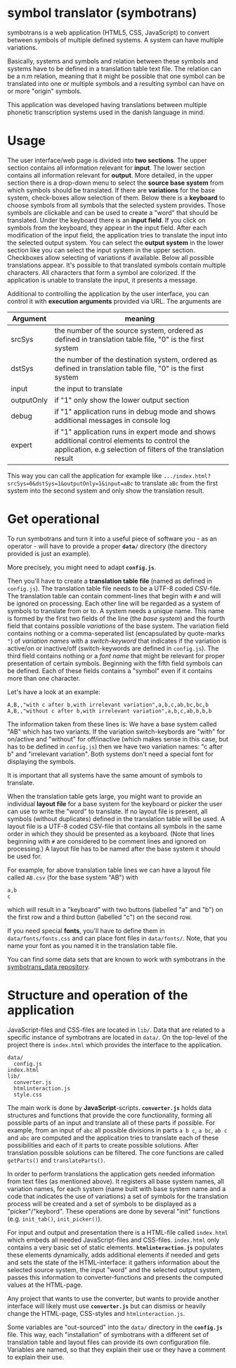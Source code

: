 symbol translator (symbotrans)
==============================

symbotrans is a web application (HTML5, CSS, JavaScript) to convert
between symbols of multiple defined systems. A system can have multiple
variations.

Basically, systems and symbols and relation between these symbols
and systems have to be defined in a translation table text file. The
relation can be a n:m relation, meaning that it might be possible
that one symbol can be translated into one or multiple symbols and a
resulting symbol can have on or more "origin" symbols.

This application was developed having translations between multiple
phonetic transcription systems used in the danish language in mind.

Usage
=====

The user interface/web page is divided into **two sections**. The upper
section contains all information relevant for **input**. The lower
section contains all information relevant for **output**. More detailed,
in the upper section there is a drop-down menu to select the **source
base system** from which symbols should be translated. If there are
**variations** for the base system, check-boxes allow selection of
them. Below there is a **keyboard** to choose symbols from all symbols
that the selected system provides. Those symbols are clickable and
can be used to create a "word" that should be translated. Under the
keyboard there is an **input field**. If you click on symbols from
the keyboard, they appear in the input field. After each modification
of the input field, the application tries to translate the input into
the selected output system. You can select the **output system** in
the lower section like you can select the input system in the upper
section. Checkboxes allow selecting of variations if available. Below
all possible translations appear. It's possible to that translated
symbols contain multiple characters. All characters that form a symbol
are colorized. If the application is unable to translate the input, it
presents a message.

Additional to controlling the application by the user interface, you can
control it with **execution arguments** provided via URL. The arguments
are

Argument   | meaning
---------- | ------
srcSys     | the number of the source system, ordered as defined in translation table file, "0" is the first system
dstSys     | the number of the destination system, ordered as defined in translation table file, "0" is the first system
input      | the input to translate
outputOnly | if "1" only show the lower output section
debug      | if "1" application runs in debug mode and shows additional messages in console log
expert     | if "1" application runs in expert mode and shows additional control elements to control the application, e.g selection of filters of the translation result

This way you can call the application for example like
`.../index.html?srcSys=0&dstSys=1&outputOnly=1&input=aBc` to translate
`aBc` from the first system into the second system and only show the
translation result.

Get operational
===============

To run symbotrans and turn it into a useful piece of software you - as
an operator - will have to provide a proper **`data/`** directory (the
directory provided is just an example).

More precisely, you might need to adapt **`config.js`**.

Then you'll have to create a **translation table file** (named as
defined in `config.js`). The translation table file needs to be a UTF-8
coded CSV-file. The translation table can contain comment-lines that
begin with `#` and will be ignored on processing. Each other line will
be regarded as a system of symbols to translate from or to. A system
needs a unique name. This name is formed by the first two fields of the
line (the *base system*) and the fourth field that contains possible
*variations* of the base system. The variation field contains nothing or
a comma-seperated list (encapsulated by quote-marks `"`) of *variation
names* with a *switch-keyword* that indicates if the variation is
active/on or inactive/off (switch-keywords are defined in `config.js`).
The third field contains nothing or a *font name* that might be relevant
for proper presentation of certain symbols. Beginning with the fifth
field symbols can be defined. Each of these fields contains a "symbol"
even if it contains more than one character.

Let's have a look at an example:

    A,B,,"with c after b,with irrelevant variation",a,b,c,ab,bc,bc,b
    A,B,,"without c after b,with irrelevant variation",a,b,c,ab,b,b,b

The information taken from these lines is: We have a base system called
"AB" which has two variants. If the variation switch-keybords are "with"
for on/active and "without" for off/inactive (which makes sense in this
case, but has to be defined in `config.js`) then we have two variation
names: "c after b" and "irrelevant variation". Both systems don't need a
special font for displaying the symbols.

It is important that all systems have the same amount of symbols to
translate.

When the translation table gets large, you might want to provide an
individual **layout file** for a base system for the keyboard or picker
the user can use to write the "word" to translate. If no layout file is
present, all symbols (without duplicates) defined in the translation
table will be used. A layout file is a UTF-8 coded CSV-file that
contains all symbols in the same order in which they should be presented
as a keyboard. (Note that lines beginning with `#` are considered to be
comment lines and ignored on processing.) A layout file has to be named
after the base system it should be used for.

For example, for above translation table lines we can have a layout file
called `AB.csv` (for the base system "AB") with

    a,b
    c

which will result in a "keyboard" with two buttons (labelled "a" and
"b") on the first row and a third button (labelled "c") on the second
row.

If you need special **fonts**, you'll have to define them in
`data/fonts/fonts.css` and can place font files in `data/fonts/`.
Note, that you name your font as you named it in the translation table
file.

You can find some data sets that are known to
work with symbotrans in the [symbotrans_data
repository](https://github.com/abelbabel/symbotrans_data).


Structure and operation of the application
==========================================

JavaScript-files and CSS-files are located in `lib/`. Data that are
related to a specific instance of symbotrans are located in `data/`.
On the top-level of the project there is `index.html` which provides
the interface to the application.

    data/
      config.js
    index.html
    lib/
      converter.js
      htmlinteraction.js
      style.css

The main work is done by **JavaScript**-scripts. **`converter.js`**
holds data structures and functions that provide the core functionality,
forming all possible parts of an input and translate all of these
parts if possible. For example, from an input of `abc` all possible
divisions in parts `a b c`, `a bc`, `ab c` and `abc` are computed and
the application tries to translate each of these possibilities and each
of it parts to create possible solutions. After translation possible
solutions can be filtered. The core functions are called `getParts()`
and `translateParts()`.

In order to perform translations the application gets needed information
from text files (as mentioned above). It registers all base system
names, all variation names, for each system (name built with base system
name and a code that indicates the use of variations) a set of symbols
for the translation process will be created and a set of symbols to be
displayed as a "picker"/"keybord". These operations are done by several
"init" functions (e.g. `init_tab()`, `init_picker()`).

For input and output and presentation there is a HTML-file called
`index.html` which embeds all needed JavaScript-files and CSS-files.
`index.html` only contains a very basic set of static elements.
**`htmlinteraction.js`** populates these elements dynamically, adds
additional elements if needed and gets and sets the state of the
HTML-interface: it gathers information about the selected source
system, the input "word" and the selected output system, passes this
information to converter-functions and presents the computed values at
the HTML-page.

Any project that wants to use the converter, but wants to provide
another interface will likely must use **`converter.js`** but
can dismiss or heavily change the HTML-page, CSS-styles and
`htmlinteraction.js`.

Some variables are "out-sourced" into the `data/` directory in the
**`config.js`** file. This way, each "installation" of symbotrans with a
different set of translation table and layout files can provide its own
configuration file. Variables are named, so that they explain their use
or they have a comment to explain their use.

